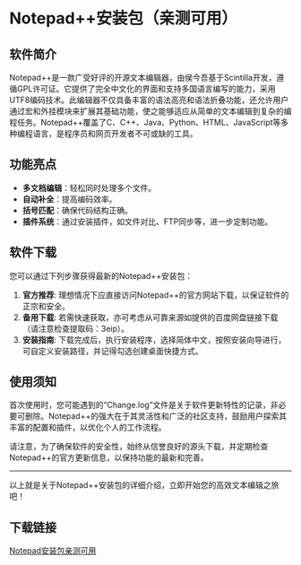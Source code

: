 # Notepad++安装包（亲测可用）

## 软件简介
Notepad++是一款广受好评的开源文本编辑器，由侯今吾基于Scintilla开发，遵循GPL许可证。它提供了完全中文化的界面和支持多国语言编写的能力，采用UTF8编码技术。此编辑器不仅具备丰富的语法高亮和语法折叠功能，还允许用户通过宏和外挂模块来扩展其基础功能，使之能够适应从简单的文本编辑到复杂的编程任务。Notepad++覆盖了C、C++、Java、Python、HTML、JavaScript等多种编程语言，是程序员和网页开发者不可或缺的工具。

## 功能亮点
- **多文档编辑**：轻松同时处理多个文件。
- **自动补全**：提高编码效率。
- **括号匹配**：确保代码结构正确。
- **插件系统**：通过安装插件，如文件对比、FTP同步等，进一步定制功能。

## 软件下载
您可以通过下列步骤获得最新的Notepad++安装包：
1. **官方推荐**: 理想情况下应直接访问Notepad++的官方网站下载，以保证软件的正宗和安全。
2. **备用下载**: 若需快速获取，亦可考虑从可靠来源如提供的百度网盘链接下载（请注意检查提取码：3eip）。
3. **安装指南**: 下载完成后，执行安装程序，选择简体中文，按照安装向导进行，可自定义安装路径，并记得勾选创建桌面快捷方式。

## 使用须知
首次使用时，您可能遇到的“Change.log”文件是关于软件更新特性的记录，非必要可删除。Notepad++的强大在于其灵活性和广泛的社区支持，鼓励用户探索其丰富的配置和插件，以优化个人的工作流程。

请注意，为了确保软件的安全性，始终从信誉良好的源头下载，并定期检查Notepad++的官方更新信息，以保持功能的最新和完善。

---

以上就是关于Notepad++安装包的详细介绍，立即开始您的高效文本编辑之旅吧！

## 下载链接

[Notepad安装包亲测可用](https://pan.quark.cn/s/614897e6c565)